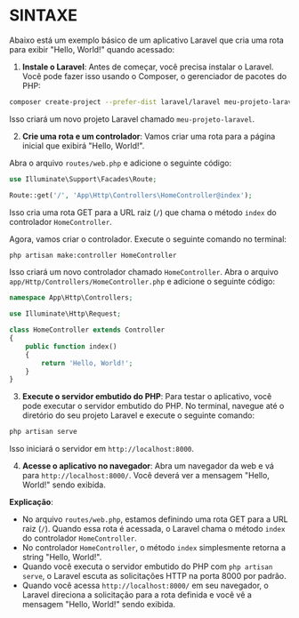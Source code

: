 # SINTAXE
Abaixo está um exemplo básico de um aplicativo Laravel que cria uma rota para exibir "Hello, World!" quando acessado:

1. **Instale o Laravel**:
Antes de começar, você precisa instalar o Laravel. Você pode fazer isso usando o Composer, o gerenciador de pacotes do PHP:
```bash
composer create-project --prefer-dist laravel/laravel meu-projeto-laravel
```

Isso criará um novo projeto Laravel chamado `meu-projeto-laravel`.

2. **Crie uma rota e um controlador**:
Vamos criar uma rota para a página inicial que exibirá "Hello, World!".

Abra o arquivo `routes/web.php` e adicione o seguinte código:
```php
use Illuminate\Support\Facades\Route;

Route::get('/', 'App\Http\Controllers\HomeController@index');
```

Isso cria uma rota GET para a URL raiz (`/`) que chama o método `index` do controlador `HomeController`.

Agora, vamos criar o controlador. Execute o seguinte comando no terminal:
```bash
php artisan make:controller HomeController
```

Isso criará um novo controlador chamado `HomeController`. Abra o arquivo `app/Http/Controllers/HomeController.php` e adicione o seguinte código:
```php
namespace App\Http\Controllers;

use Illuminate\Http\Request;

class HomeController extends Controller
{
    public function index()
    {
        return 'Hello, World!';
    }
}
```

3. **Execute o servidor embutido do PHP**:
Para testar o aplicativo, você pode executar o servidor embutido do PHP. No terminal, navegue até o diretório do seu projeto Laravel e execute o seguinte comando:
```bash
php artisan serve
```

Isso iniciará o servidor em `http://localhost:8000`.

4. **Acesse o aplicativo no navegador**:
Abra um navegador da web e vá para `http://localhost:8000/`. Você deverá ver a mensagem "Hello, World!" sendo exibida.

**Explicação**:
- No arquivo `routes/web.php`, estamos definindo uma rota GET para a URL raiz (`/`). Quando essa rota é acessada, o Laravel chama o método `index` do controlador `HomeController`.
- No controlador `HomeController`, o método `index` simplesmente retorna a string "Hello, World!".
- Quando você executa o servidor embutido do PHP com `php artisan serve`, o Laravel escuta as solicitações HTTP na porta 8000 por padrão.
- Quando você acessa `http://localhost:8000/` em seu navegador, o Laravel direciona a solicitação para a rota definida e você vê a mensagem "Hello, World!" sendo exibida.